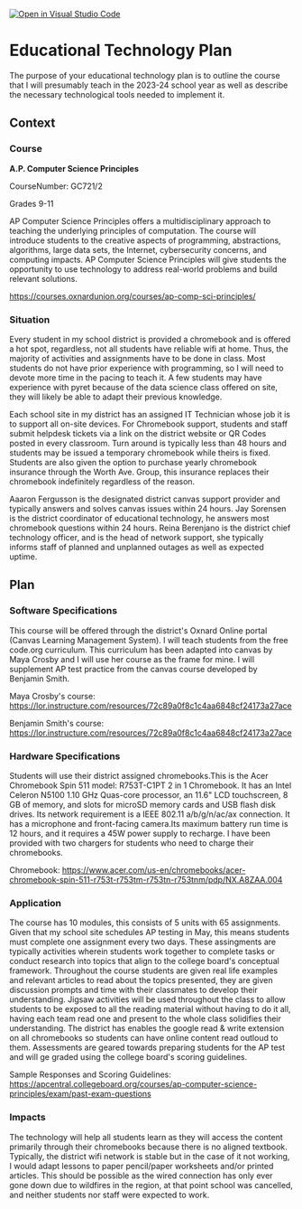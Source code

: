 [![Open in Visual Studio Code](https://classroom.github.com/assets/open-in-vscode-c66648af7eb3fe8bc4f294546bfd86ef473780cde1dea487d3c4ff354943c9ae.svg)](https://classroom.github.com/online_ide?assignment_repo_id=8295716&assignment_repo_type=AssignmentRepo)
# Educational Technology Plan

The purpose of your educational technology plan is to outline the course that I will presumably teach in the 2023-24 school year as well as describe the necessary technological tools needed to implement it.

## Context

### Course

**A.P. Computer Science Principles**

CourseNumber: GC721/2 

Grades 9-11

AP Computer Science Principles offers a multidisciplinary approach to teaching the underlying principles of computation. The course will introduce students to the creative aspects of programming, abstractions, algorithms, large data sets, the Internet, cybersecurity concerns, and computing impacts. AP Computer Science Principles will give students the opportunity to use technology to address real-world problems and build relevant solutions.

https://courses.oxnardunion.org/courses/ap-comp-sci-principles/

### Situation

Every student in my school district is provided a chromebook and is offered a hot spot, regardless, not all students have reliable wifi at home. Thus, the majority of activities and assignments have to be done in class. Most students do not have prior experience with programming, so I will need to devote more time in the pacing to teach it. A few students may have experience with pyret because of the data science class offered on site, they will likely be able to adapt their previous knowledge.

Each school site in my district has an assigned IT Technician whose job it is to support all on-site devices. For Chromebook support, students and staff submit helpdesk tickets via a link on the district website or QR Codes posted in every classroom. Turn around is typically less than 48 hours and students may be issued a temporary chromebook while theirs is fixed. Students are also given the option to purchase yearly chromebook insurance through the Worth Ave. Group, this insurance replaces their chromebook indefinitely regardless of the reason. 

Aaaron Fergusson is the designated district canvas support provider and typically answers and solves canvas issues within 24 hours. Jay Sorensen is the district coordinator of educational technology, he answers most chromebook questions within 24 hours. Reina Berenjano is the district chief technology officer, and is the head of network support, she typically informs staff of planned and unplanned outages as well as expected uptime.

## Plan

### Software Specifications

This course will be offered through the district's Oxnard Online portal (Canvas Learning Management System). I will teach students from the free code.org curriculum. This curriculum has been adapted into canvas by Maya Crosby and I will use her course as the frame for mine. I will supplement AP test practice from the canvas course developed by Benjamin Smith.

Maya Crosby's course: https://lor.instructure.com/resources/72c89a0f8c1c4aa6848cf24173a27ace

Benjamin Smith's course: https://lor.instructure.com/resources/72c89a0f8c1c4aa6848cf24173a27ace

### Hardware Specifications

Students will use their district assigned chromebooks.This is the Acer Chromebook Spin 511 model: R753T-C1PT 2 in 1 Chromebook. It has an Intel Celeron N5100 1.10 GHz Quas-core processor, an 11.6" LCD touchscreen, 8 GB of memory, and slots for microSD memory cards and USB flash disk drives. Its network requirement is a 
IEEE 802.11 a/b/g/n/ac/ax connection. It has a microphone and front-facing camera.Its maximum battery run time is 12 hours, and it requires a 45W power supply to recharge. I have been provided with two chargers for students who need to charge their chromebooks.

Chromebook: https://www.acer.com/us-en/chromebooks/acer-chromebook-spin-511-r753t-r753tm-r753tn-r753tnm/pdp/NX.A8ZAA.004

### Application

The course has 10 modules, this consists of 5 units with 65 assignments. Given that my school site schedules AP testing in May, this means students must complete one assignment every two days. These assingments are typically activities wherein students work together to complete tasks or conduct research into topics that align to the college board's conceptual framework. Throughout the course students are given real life examples and relevant articles to read about the topics presented, they are given discussion prompts and time with their classmates to develop their understanding. Jigsaw activities will be used throughout the class to allow students to be exposed to all the reading material without having to do it all, having each team read one and present to the whole class solidifies their understanding. The district has enables the google read & write extension on all chromebooks so students can have online content read outloud to them.
Assessments are geared towards preparing students for the AP test and will ge graded using the college board's scoring guidelines. 

Sample Responses and Scoring Guidelines: https://apcentral.collegeboard.org/courses/ap-computer-science-principles/exam/past-exam-questions

### Impacts

The technology will help all students learn as they will access the content primarily through their chromebooks because there is no aligned textbook. Typically, the district wifi network is stable but in the case of it not working, I would adapt lessons to paper pencil/paper worksheets and/or printed articles. This should be possible as the wired connection has only ever gone down due to wildfires in the region, at that point school was cancelled, and neither students nor staff were expected to work. 

